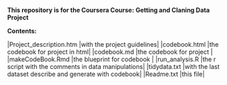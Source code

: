 **This repository is for the Coursera Course:**
**Getting and Claning Data Project**

**Contents:**

|Project_description.htm	|with the project guidelines|
|codebook.html 				|the codebook for project in html|
|codebook.md 				|the codebook for project |
|makeCodeBook.Rmd 			|the blueprint for codebook  |
|run_analysis.R				|the r script with the comments in data manipulations|
|tidydata.txt				|with the last dataset describe and generate with codebook|
|Readme.txt					|this file|
